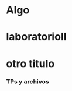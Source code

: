 Algo
=============================================
# laboratorioII

# otro titulo
<h3>TPs y archivos</h3>
